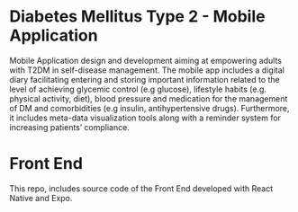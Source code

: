 # Diabetes Mellitus Type 2 - Mobile Application

Mobile Application design and development aiming at empowering adults with T2DM in self-disease management. The mobile app includes a digital diary facilitating entering and storing important information related to the level of achieving glycemic control (e.g glucose), lifestyle habits (e.g. physical activity, diet), blood pressure and medication for the management of DM and comorbidities (e.g insulin, antihypertensive drugs). Furthermore, it includes meta-data visualization tools along with a reminder system for increasing patients’ compliance.

# Front End

This repo, includes source code of the Front End developed with React Native and Expo.
